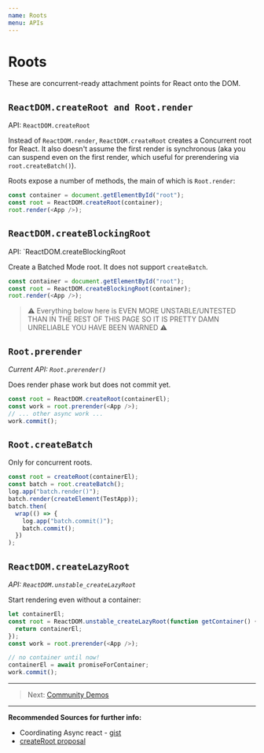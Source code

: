 ```yaml
---
name: Roots
menu: APIs
---
```


# Roots

These are concurrent-ready attachment points for React onto the DOM.

## `ReactDOM.createRoot and Root.render`

API: `ReactDOM.createRoot`

Instead of `ReactDOM.render`, `ReactDOM.createRoot` creates a Concurrent root for React. It also doesn't assume the first render is synchronous (aka you can suspend even on the first render, which useful for prerendering via `root.createBatch()`).

Roots expose a number of methods, the main of which is `Root.render`:

```js
const container = document.getElementById("root");
const root = ReactDOM.createRoot(container);
root.render(<App />);
```

## `ReactDOM.createBlockingRoot`

API: `ReactDOM.createBlockingRoot

Create a Batched Mode root. It does not support `createBatch`.

```js
const container = document.getElementById("root");
const root = ReactDOM.createBlockingRoot(container);
root.render(<App />);
```

> ⚠️ Everything below here is EVEN MORE UNSTABLE/UNTESTED THAN IN THE REST OF THIS PAGE SO IT IS PRETTY DAMN UNRELIABLE YOU HAVE BEEN WARNED ⚠️

## `Root.prerender`

_Current API: `Root.prerender()`_

Does render phase work but does not commit yet.

```js
const root = ReactDOM.createRoot(containerEl);
const work = root.prerender(<App />);
// ... other async work ...
work.commit();
```

## `Root.createBatch`

Only for concurrent roots.

```js
const root = createRoot(containerEl);
const batch = root.createBatch();
log.app("batch.render()");
batch.render(createElement(TestApp));
batch.then(
  wrap(() => {
    log.app("batch.commit()");
    batch.commit();
  })
);
```

## `ReactDOM.createLazyRoot`

_API: `ReactDOM.unstable_createLazyRoot`_

Start rendering even without a container:

```js
let containerEl;
const root = ReactDOM.unstable_createLazyRoot(function getContainer() {
  return containerEl;
});
const work = root.prerender(<App />);

// no container until now!
containerEl = await promiseForContainer;
work.commit();
```

---

> Next: [Community Demos](/community/demos.md)

---

**Recommended Sources for further info:**

- Coordinating Async react - [gist](https://gist.github.com/acdlite/f31becd03e2f5feb9b4b22267a58bc1f)
- [createRoot proposal](https://github.com/facebook/react/issues/10366)
